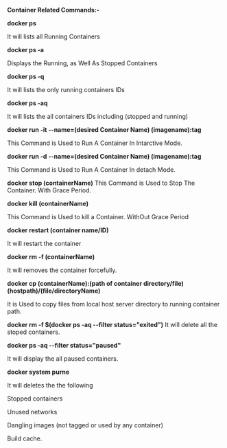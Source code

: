 **Container Related Commands:-**

**docker ps**

It will lists all Running Containers

**docker ps -a**

Displays the Running, as Well As Stopped Containers

**docker ps -q**

It will lists the only running containers IDs

**docker ps -aq**

It will lists the all containers IDs including (stopped and running)

**docker run -it --name=(desired Container Name) (imagename):tag**

This Command is Used to Run A Container In Intarctive Mode.

**docker run -d --name=(desired Container Name) (imagename):tag**

This Command is Used to Run A Container In detach Mode.

**docker stop (containerName)**
This Command is Used to Stop The Container. With Grace Period.

**docker kill (containerName)**

This Command is Used to kill a Container. WithOut Grace Period

**docker restart (container name/ID)**

It will restart the container 

**docker rm -f (containerName)**

It will removes the container forcefully.

**docker cp (containerName):(path of container directory/file) (hostpath)/(file/directoryName)**

It is Used to copy files from local host server directory to running container path.

**docker rm -f $(docker ps -aq --filter status="exited")**
It will delete all the stoped containers. 

**docker ps -aq --filter status="paused"**

It will display the all paused containers.

**docker system purne**

It will deletes the the following 

Stopped containers

Unused networks

Dangling images (not tagged or used by any container)

Build cache.
